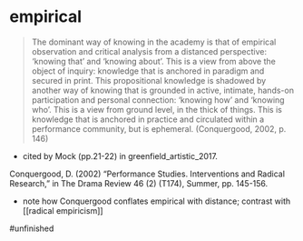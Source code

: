 # empirical 

>The dominant way of knowing in the academy is that of empirical observation and critical analysis from a distanced perspective: ‘knowing that’ and ‘knowing about’. This is a view from above the object of inquiry: knowledge that is anchored in paradigm and secured in print. This propositional knowledge is shadowed by another way of knowing that is grounded in active, intimate, hands-on participation and personal connection: ‘knowing how’ and ‘knowing who’. This is a view from ground level, in the thick of things. This is knowledge that is anchored in practice and circulated within a performance community, but is ephemeral. (Conquergood, 2002, p. 146)

- cited by Mock (pp.21-22) in greenfield_artistic_2017. 

Conquergood, D. (2002) “Performance Studies. Interventions and Radical Research,” in The Drama Review 46 (2) (T174), Summer, pp. 145-156.

- note how Conquergood conflates empirical with distance; contrast with [[radical empiricism]]


#unfinished 